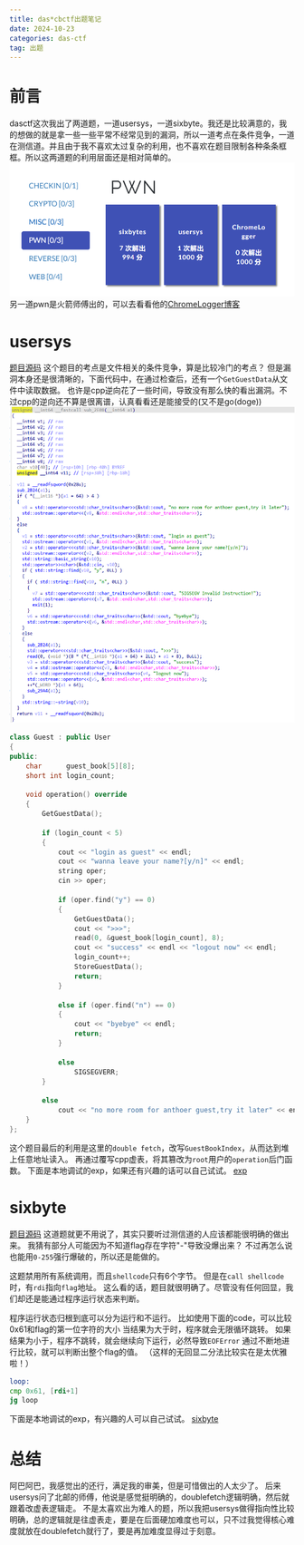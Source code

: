 ```yaml
---
title: das*cbctf出题笔记
date: 2024-10-23
categories: das-ctf
tag: 出题
---
```

# 前言
dasctf这次我出了两道题，一道usersys，一道sixbyte。我还是比较满意的，我的想做的就是拿一些一些平常不经常见到的漏洞，所以一道考点在条件竞争，一道在测信道。并且由于我不喜欢太过复杂的利用，也不喜欢在题目限制各种条条框框。所以这两道题的利用层面还是相对简单的。
![buu](./dasctf/buu.png)
另一道pwn是火箭师傅出的，可以去看看他的[ChromeLogger博客](https://rocketmadev.github.io/2024/10/23/ChromeLogger/)


# usersys
[题目源码](./dasctf/usersys.cpp)
这个题目的考点是文件相关的条件竞争，算是比较冷门的考点？
但是漏洞本身还是很清晰的，下面代码中，在通过检查后，还有一个`GetGuestData`从文件中读取数据。
也许是cpp逆向花了一些时间，导致没有那么快的看出漏洞。不过cpp的逆向还不算是很离谱，认真看看还是能接受的(又不是go(doge))
![ida_guest](./dasctf/ida_guest.png)
```cpp
class Guest : public User
{
public:
    char      guest_book[5][8];
    short int login_count;

    void operation() override
    {
        GetGuestData();

        if (login_count < 5)
        {
            cout << "login as guest" << endl;
            cout << "wanna leave your name?[y/n]" << endl;
            string oper;
            cin >> oper;

            if (oper.find("y") == 0)
            {
                GetGuestData();
                cout << ">>>";
                read(0, &guest_book[login_count], 8);
                cout << "success" << endl << "logout now" << endl;
                login_count++;
                StoreGuestData();
                return;
            }

            else if (oper.find("n") == 0)
            {
                cout << "byebye" << endl;
                return;
            }

            else
                SIGSEGVERR;
        }

        else
            cout << "no more room for anthoer guest,try it later" << endl;
    }
};
```
这个题目最后的利用是这里的`double fetch`，改写`GuestBookIndex`，从而达到堆上任意地址读入。
再通过覆写cpp虚表，将其篡改为`root`用户的`operation`后门函数。
下面是本地调试的exp，如果还有兴趣的话可以自己试试。
[exp](./dasctf/usersys.py)

# sixbyte
[题目源码](./dasctf/sixbyte.c)
这道题就更不用说了，其实只要听过测信道的人应该都能很明确的做出来。
我猜有部分人可能因为不知道flag存在字符"-"导致没爆出来？
不过再怎么说也能用`0-255`强行爆破的，所以还是能做的。

这题禁用所有系统调用，而且`shellcode`只有6个字节。
但是在`call shellcode`时，有`rdi`指向`flag`地址。
这么看的话，题目就很明确了。尽管没有任何回显，我们却还是能通过程序运行状态来判断。

程序运行状态归根到底可以分为运行和不运行。
比如使用下面的code，可以比较0x61和flag的第一位字符的大小
当结果为大于时，程序就会无限循环跳转。
如果结果为小于，程序不跳转，就会继续向下运行，必然导致`EOFError`
通过不断地进行比较，就可以判断出整个flag的值。
（这样的无回显二分法比较实在是太优雅啦！）
```asm
loop:
cmp 0x61, [rdi+1]
jg loop
```

下面是本地调试的exp，有兴趣的人可以自己试试。
[sixbyte](./dasctf/sixbytes.py)

# 总结
阿巴阿巴，我感觉出的还行，满足我的审美，但是可惜做出的人太少了。
后来usersys问了北邮的师傅，他说是感觉挺明确的，doublefetch逻辑明确，然后就跟着改虚表逻辑走。
不是太喜欢出为难人的题，所以我把usersys做得指向性比较明确，总的逻辑就是往虚表走，要是在后面硬加难度也可以，只不过我觉得核心难度就放在doublefetch就行了，要是再加难度显得过于刻意。
